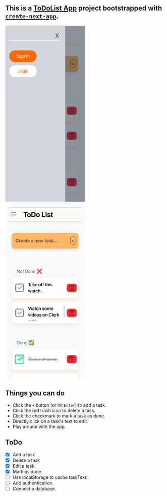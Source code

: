 ## This is a [ToDoList App](https://t0d0-list-app.vercel.app/) project bootstrapped with [`create-next-app`](https://github.com/vercel/next.js/tree/canary/packages/create-next-app).


<img src='./imgs/app-with-sidebar.png' width='50%' />
<br/>
<img src='./imgs/app-main-page.png' width='50%' />

## Things you can do
- Click the `+` button (or hit `Enter`) to add a task.
- Click the red trash icon to delete a task.
- Click the checkmark to mark a task as done.
- Directly click on a task's text to edit.
- Play around with the app.

## ToDo
- [x] Add a task
- [x] Delete a task
- [x] Edit a task
- [x] Mark as done.
- [ ] Use localStorage to cache taskText.
- [ ] Add authentication.
- [ ] Connect a database. 